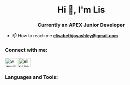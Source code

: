 <h1 align="center">Hi 👋, I'm Lis</h1>
<h3 align="center">Currently an APEX Junior Developer</h3>

- 📫 How to reach me **elisabethjoyashley@gmail.com**

<h3 align="left">Connect with me:</h3>
<p align="left">
<a href="https://www.linkedin.com/in/elisabethjoyashley/" target="blank"><img align="center" src="https://cdn.jsdelivr.net/npm/simple-icons@3.0.1/icons/linkedin.svg" alt="www.linkedin.com/in/elisabethjoyashley" height="30" width="40" /></a>
<a href="https://codesandbox.com/elisabeth j ashley" target="blank"><img align="center" src="https://cdn.jsdelivr.net/npm/simple-icons@3.0.1/icons/codesandbox.svg" alt="elisabeth j ashley" height="30" width="40" /></a>
</p>

<h3 align="left">Languages and Tools:</h3>

